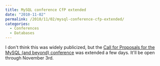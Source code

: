```yaml
---
title: MySQL conference CfP extended
date: "2010-11-02"
permalink: /2010/11/02/mysql-conference-cfp-extended/
categories:
  - Conferences
  - Databases
---
```

I don't think this was widely publicized, but the [Call for Proposals for the MySQL (and beyond) conference][1] was extended a few days. It'll be open through November 3rd.

 [1]: http://en.oreilly.com/mysql2011/user/proposal/propose/cfp/126
